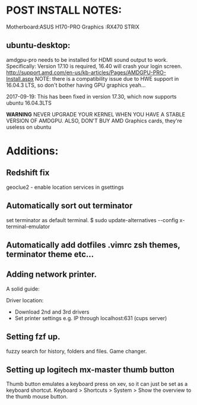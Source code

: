 # POST INSTALL NOTES:
Motherboard:ASUS H170-PRO
Graphics   :RX470 STRIX
## ubuntu-desktop:
amdgpu-pro needs to be installed for HDMI sound output to work.
Specifically: Version 17.10 is required, 16.40 will crash your login screen.
http://support.amd.com/en-us/kb-articles/Pages/AMDGPU-PRO-Install.aspx
NOTE: there is a compatibility issue due to HWE support in 16.04.3 LTS, so don't bother having GPU graphics yeah...

2017-09-19: This has been fixed in version 17.30, which now supports ubuntu 16.04.3LTS
[](https://www2.ati.com/drivers/linux/ubuntu/amdgpu-pro-17.30-465504.tar.xz)

**WARNING** NEVER UPGRADE YOUR KERNEL WHEN YOU HAVE A STABLE VERSION OF AMDGPU.
ALSO, DON'T BUY AMD Graphics cards, they're useless on ubuntu


# Additions:
## Redshift fix
geoclue2 - enable location services in gsettings

## Automatically sort out terminator
set terminator as default terminal.
$ sudo update-alternatives --config x-terminal-emulator

## Automatically add dotfiles .vimrc zsh themes, terminator theme etc...

## Adding network printer.
A solid guide: [](https://www.josharcher.uk/code/install-brother-printer-hl3040cn-drivers-linux-ubuntu/)

Driver location: [](http://support.brother.com/g/b/downloadlist.aspx?c=us&lang=en&prod=hl3040cn_all&os=128)

 - Download 2nd and 3rd drivers
 - Set printer settings e.g. IP through localhost:631 (cups server)

## Setting fzf up.
fuzzy search for history, folders and files. Game changer.

## Setting up logitech mx-master thumb button
Thumb button emulates a keyboard press on xev, so it can just be set as a keyboard shortcut.
Keyboard > Shortcuts > System > Show the overview to the thumb mouse button.

